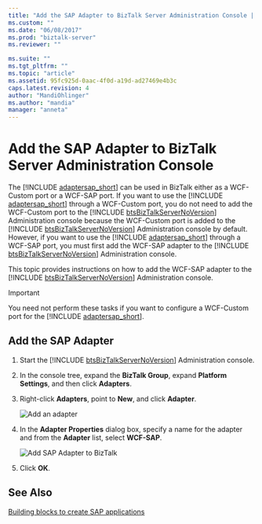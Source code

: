 ```yaml
---
title: "Add the SAP Adapter to BizTalk Server Administration Console | Microsoft Docs"
ms.custom: ""
ms.date: "06/08/2017"
ms.prod: "biztalk-server"
ms.reviewer: ""

ms.suite: ""
ms.tgt_pltfrm: ""
ms.topic: "article"
ms.assetid: 95fc925d-0aac-4f0d-a19d-ad27469e4b3c
caps.latest.revision: 4
author: "MandiOhlinger"
ms.author: "mandia"
manager: "anneta"
---
```

# Add the SAP Adapter to BizTalk Server Administration Console
The [!INCLUDE [adaptersap_short](../../includes/adaptersap-short-md.md)] can be used in BizTalk either as a WCF-Custom port or a WCF-SAP port. If you want to use the [!INCLUDE [adaptersap_short](../../includes/adaptersap-short-md.md)] through a WCF-Custom port, you do not need to add the WCF-Custom port to the [!INCLUDE [btsBizTalkServerNoVersion](../../includes/btsbiztalkservernoversion-md.md)] Administration console because the WCF-Custom port is added to the [!INCLUDE [btsBizTalkServerNoVersion](../../includes/btsbiztalkservernoversion-md.md)] Administration console by default. However, if you want to use the [!INCLUDE [adaptersap_short](../../includes/adaptersap-short-md.md)] through a WCF-SAP port, you must first add the WCF-SAP adapter to the [!INCLUDE [btsBizTalkServerNoVersion](../../includes/btsbiztalkservernoversion-md.md)] Administration console.  
  
 This topic provides instructions on how to add the WCF-SAP adapter to the [!INCLUDE [btsBizTalkServerNoVersion](../../includes/btsbiztalkservernoversion-md.md)] Administration console.  
  
> [!IMPORTANT]
>  You need not perform these tasks if you want to configure a WCF-Custom port for the [!INCLUDE [adaptersap_short](../../includes/adaptersap-short-md.md)].  
  
## Add the SAP Adapter  
  
1. Start the [!INCLUDE [btsBizTalkServerNoVersion](../../includes/btsbiztalkservernoversion-md.md)] Administration console.  
  
2. In the console tree, expand the **BizTalk Group**, expand **Platform Settings**, and then click **Adapters**.  
  
3. Right-click **Adapters**, point to **New**, and click **Adapter**.  
  
    ![Add an adapter](../../adapters-and-accelerators/media/c9610d42-8465-4099-b403-87df6dcd0d99.gif "c9610d42-8465-4099-b403-87df6dcd0d99")  
  
4. In the **Adapter Properties** dialog box, specify a name for the adapter and from the **Adapter** list, select **WCF-SAP**.  
  
    ![Add SAP Adapter to BizTalk](../../adapters-and-accelerators/media/a1235b38-ab93-4233-924d-42710540b951.gif "a1235b38-ab93-4233-924d-42710540b951")  
  
5. Click **OK**.  
  
## See Also  
[Building blocks to create SAP applications](../../adapters-and-accelerators/adapter-sap/building-blocks-to-create-sap-applications.md)